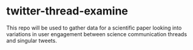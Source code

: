 # twitter-thread-examine
This repo will be used to gather data for a scientific paper looking into variations in user engagement between science communication threads and singular tweets.
